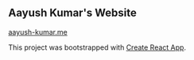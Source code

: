 ## Aayush Kumar's Website

[aayush-kumar.me](http://aayush-kumar.me)

This project was bootstrapped with [Create React App](https://github.com/facebookincubator/create-react-app).
